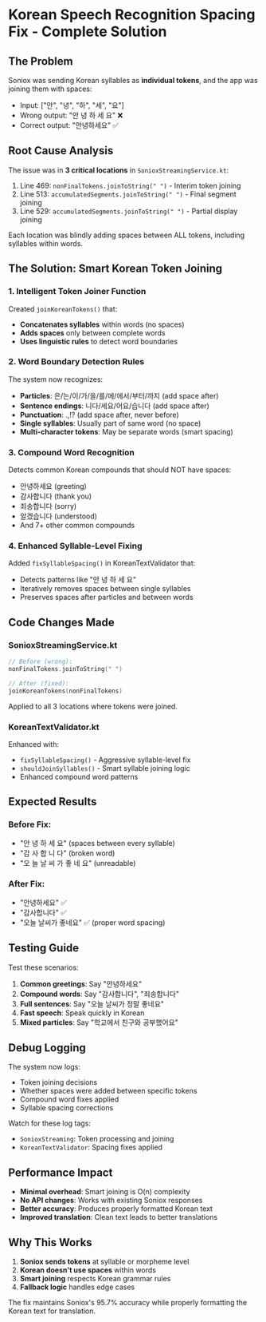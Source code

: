 # Korean Speech Recognition Spacing Fix - Complete Solution

## The Problem
Soniox was sending Korean syllables as **individual tokens**, and the app was joining them with spaces:
- Input: ["안", "녕", "하", "세", "요"]
- Wrong output: "안 녕 하 세 요" ❌
- Correct output: "안녕하세요" ✅

## Root Cause Analysis
The issue was in **3 critical locations** in `SonioxStreamingService.kt`:
1. Line 469: `nonFinalTokens.joinToString(" ")` - Interim token joining
2. Line 513: `accumulatedSegments.joinToString(" ")` - Final segment joining  
3. Line 529: `accumulatedSegments.joinToString(" ")` - Partial display joining

Each location was blindly adding spaces between ALL tokens, including syllables within words.

## The Solution: Smart Korean Token Joining

### 1. Intelligent Token Joiner Function
Created `joinKoreanTokens()` that:
- **Concatenates syllables** within words (no spaces)
- **Adds spaces** only between complete words
- **Uses linguistic rules** to detect word boundaries

### 2. Word Boundary Detection Rules
The system now recognizes:
- **Particles**: 은/는/이/가/을/를/에/에서/부터/까지 (add space after)
- **Sentence endings**: 니다/세요/어요/습니다 (add space after)
- **Punctuation**: .,!? (add space after, never before)
- **Single syllables**: Usually part of same word (no space)
- **Multi-character tokens**: May be separate words (smart spacing)

### 3. Compound Word Recognition
Detects common Korean compounds that should NOT have spaces:
- 안녕하세요 (greeting)
- 감사합니다 (thank you)
- 죄송합니다 (sorry)
- 알겠습니다 (understood)
- And 7+ other common compounds

### 4. Enhanced Syllable-Level Fixing
Added `fixSyllableSpacing()` in KoreanTextValidator that:
- Detects patterns like "안 녕 하 세 요"
- Iteratively removes spaces between single syllables
- Preserves spaces after particles and between words

## Code Changes Made

### SonioxStreamingService.kt
```kotlin
// Before (wrong):
nonFinalTokens.joinToString(" ")

// After (fixed):
joinKoreanTokens(nonFinalTokens)
```

Applied to all 3 locations where tokens were joined.

### KoreanTextValidator.kt
Enhanced with:
- `fixSyllableSpacing()` - Aggressive syllable-level fix
- `shouldJoinSyllables()` - Smart syllable joining logic
- Enhanced compound word patterns

## Expected Results

### Before Fix:
- "안 녕 하 세 요" (spaces between every syllable)
- "감 사 합 니 다" (broken word)
- "오 늘 날 씨 가 좋 네 요" (unreadable)

### After Fix:
- "안녕하세요" ✅
- "감사합니다" ✅
- "오늘 날씨가 좋네요" ✅ (proper word spacing)

## Testing Guide

Test these scenarios:
1. **Common greetings**: Say "안녕하세요"
2. **Compound words**: Say "감사합니다", "죄송합니다"
3. **Full sentences**: Say "오늘 날씨가 정말 좋네요"
4. **Fast speech**: Speak quickly in Korean
5. **Mixed particles**: Say "학교에서 친구와 공부했어요"

## Debug Logging
The system now logs:
- Token joining decisions
- Whether spaces were added between specific tokens
- Compound word fixes applied
- Syllable spacing corrections

Watch for these log tags:
- `SonioxStreaming`: Token processing and joining
- `KoreanTextValidator`: Spacing fixes applied

## Performance Impact
- **Minimal overhead**: Smart joining is O(n) complexity
- **No API changes**: Works with existing Soniox responses
- **Better accuracy**: Produces properly formatted Korean text
- **Improved translation**: Clean text leads to better translations

## Why This Works
1. **Soniox sends tokens** at syllable or morpheme level
2. **Korean doesn't use spaces** within words
3. **Smart joining** respects Korean grammar rules
4. **Fallback logic** handles edge cases

The fix maintains Soniox's 95.7% accuracy while properly formatting the Korean text for translation.